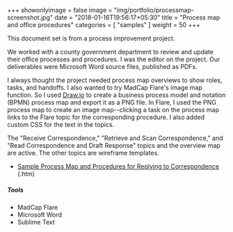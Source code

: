 +++
showonlyimage = false
image = "img/portfolio/processmap-screenshot.jpg"
date = "2018-01-16T19:56:17+05:30"
title = "Process map and office procedures"
categories = [
  "samples"
]
weight = 50
+++

This document set is from a process improvement project.
<!--more-->

We worked with a county government department to review and update their office processes and procedures. I was the editor on the project. Our deliverables were Microsoft Word source files, published as PDFs.

I always thought the project needed process map overviews to show roles, tasks, and handoffs. I also wanted to try MadCap Flare's image map function. So I used [Draw.io](https://www.draw.io) to create a business process model and notation (BPMN) process map and export it as a PNG file. In Flare, I used the PNG process map to create an image map--clicking a task on the process map links to the Flare topic for the corresponding procedure. I also added custom CSS for the text in the topics.

The "Receive Correspondence," "Retrieve and Scan Correspondence," and "Read Correspondence and Draft Response" topics and the overview map are active. The other topics are wireframe templates.

* [Sample Process Map and Procedures for Replying to Correspondence](/samples/corres-worksample-site/corres.htm) (.htm)

##### Tools

* MadCap Flare
* Microsoft Word
* Sublime Text

